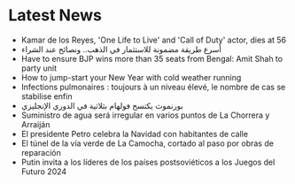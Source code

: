 # Latest News
-  Kamar de los Reyes, 'One Life to Live' and 'Call of Duty' actor, dies at 56
-  أسرع طريقة مضمونة للاستثمار في الذهب.. ونصائح عند الشراء
-  Have to ensure BJP wins more than 35 seats from Bengal: Amit Shah to party unit
-  How to jump-start your New Year with cold weather running
-  Infections pulmonaires : toujours à un niveau élevé, le nombre de cas se stabilise enfin
-  بورنموث يكتسح فولهام بثلاثية في الدوري الإنجليزي
-  Suministro de agua será irregular en varios puntos de La Chorrera y Arraiján
-  El presidente Petro celebra la Navidad con habitantes de calle
-  El túnel de la vía verde de La Camocha, cortado al paso por obras de reparación
-  Putin invita a los líderes de los países postsoviéticos a los Juegos del Futuro 2024
